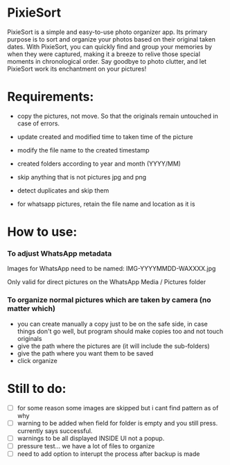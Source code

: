 # PixieSort

PixieSort is a simple and easy-to-use photo organizer app.
Its primary purpose is to sort and organize your photos based on their original taken dates.
With PixieSort, you can quickly find and group your memories by when they were captured, making it a breeze to relive those special moments in chronological order. 
Say goodbye to photo clutter, and let PixieSort work its enchantment on your pictures!

# Requirements:

- copy the pictures, not move. So that the originals remain untouched in case of errors.
- update created and modified time to taken time of the picture
- modify the file name to the created timestamp
- created folders according to year and month (YYYY/MM)
- skip anything that is not pictures jpg and png
- detect duplicates and skip them

- for whatsapp pictures, retain the file name and location as it is

# How to use:
### To adjust WhatsApp metadata
Images for WhatsApp need to be named: IMG-YYYYMMDD-WAXXXX.jpg

Only valid for direct pictures on the WhatsApp Media / Pictures folder

### To organize normal pictures which are taken by camera (no matter which)
- you can create manually a copy just to be on the safe side, in case things don't go well, but program should make copies too and not touch originals
- give the path where the pictures are (it will include the sub-folders)
- give the path where you want them to be saved
- click organize

# Still to do:

- [ ] for some reason some images are skipped but i cant find pattern as of why
- [ ] warning to be added when field for folder is empty and you still press. currently says successful.
- [ ] warnings to be all displayed INSIDE UI not a popup.
- [ ] pressure test... we have a lot of files to organize
- [ ] need to add option to interupt the process after backup is made